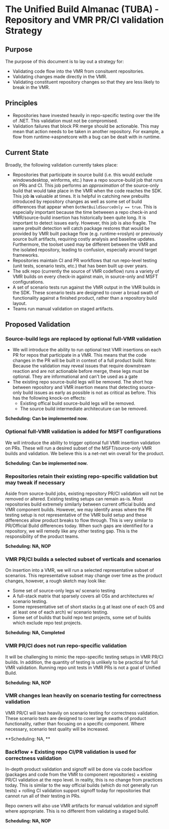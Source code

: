 # The Unified Build Almanac (TUBA) - Repository and VMR PR/CI validation Strategy

## Purpose

The purpose of this document is to lay out a strategy for:
- Validating code flow into the VMR from consituent repositories.
- Validating changes made directly in the VMR.
- Validating constituent repository changes so that they are less likely to break in the VMR.

## Principles

- Repositories have invested heavily in repo-specific testing over the life of .NET. This validation must not be compromised.
- Validation failures that block PR merge should be actionable. This may mean that action needs to be taken in another repository. For example, a flow from runtime->aspnetcore with a bug can be dealt with in runtime.

## Current State

Broadly, the following validation currently takes place:
- Repositories that participate in source build (i.e. this would exclude windowsdesktop, winforms, etc.) have a repo source-build job that runs on PRs and CI. This job performs an *approximation* of the source-only build that would take place in the VMR when the code reaches the SDK. This job **is** valuable at times. It is helpful in catching new prebuilts introduced by repository changes as well as some set of build differences that appear when `DotNetBuildSourceOnly == true`. This is especially important because the time betweeen a repo check-in and VMR/source-build insertion has historically been quite long. It is important to detect issues early. However, this job is also fragile. The same prebuilt detection will catch package restores that would be provided by VMR built package flow (e.g. runtime->roslyn) or previously source built artifacts, requiring costly analysis and baseline updates. Furthermore, the toolset used may be different between the VMR and the isolated repository, leading to confusion, especially around target frameworks.
- Repositories maintain CI and PR workflows that run repo-level testing (unit tests, scenario tests, etc.) that has been built up over years.
- The sdk repo (currently the source of VMR codeflow) runs a variety of VMR builds on every check-in against main, in source-only and MSFT configurations.
- A set of scenario tests run against the VMR output in the VMR builds in the SDK. These scenario tests are designed to cover a broad swath of functionality against a finished product, rather than a repository build layout.
- Teams run manual validation on staged artifacts.

## Proposed Validation

### Source-build legs are replaced by optional full-VMR validation

- We will introduce the ability to run optional test VMR insertions on each PR for repos that participate in a VMR. This means that the code changes in the PR will be built in context of a full product build. Note: Because the validation may reveal issues that require downstream reaction and are not actionable before merge, these legs must be optional. They are informational and can't be used as a gate
- The existing repo source-build legs will be removed. The short hop between repository and VMR insertion means that detecting source-only build issues as early as possible is not as critical as before. This has the following knock-on effects:
  - Existing offical build source-build legs will be removed.
  - The source build intermediate architecuture can be removed.

**Scheduling: Can be implemented now.**
 
### Optional full-VMR validation is added for MSFT configurations

We will introduce the ability to trigger optional full VMR insertion validation on PRs. These will run a desired subset of the MSFT/source-only VMR builds and validation. We believe this is a net-net win overall for the product.

**Scheduling: Can be implemented now.**

### Repositories retain their existing repo-specific validation but may tweak if necessary

Aside from source-build jobs, existing repository PR/CI validation will not be removed or altered. Existing testing setups can remain as-is. Most repositories build extremely similarly between current official builds and VMR component builds. However, we may identify areas where the PR testing setup is not representative of the VMR build setup and these differences allow product breaks to flow through. This is very similar to PR/Official Build differences today. When such gaps are identified for a repository, we will remedy like any other testing gap. This is the responsibility of the product teams.

**Scheduling: NA, NOP**

### VMR PR/CI builds a selected subset of verticals and scenarios

On insertion into a VMR, we will run a selected representative subset of scenarios. This representative subset may change over time as the product changes, however, a rough sketch may look like:
- Some set of source-only legs w/ scenario testing
- A full-stack matrix that sparsely covers all OSs and architectures w/ scenario testing.
- Some representative set of short stacks (e.g at least one of each OS and at least one of each arch) w/ scenario testing.
- Some set of builds that build repo test projects, some set of builds which exclude repo test projects.

**Scheduling: NA, Completed**

### VMR PR/CI does not run repo-specific validation

It will be challenging to mimic the repo-specific testing setups in VMR PR/CI builds. In addition, the quantity of testing is unlikely to be practical for full VMR validation. Running repo unit tests in VMR PRs is not a goal of Unified Build.

**Scheduling: NA, NOP**

### VMR changes lean heavily on scenario testing for correctness validation

VMR PR/CI will lean heavily on scenario testing for correctness validation. These scenario tests are designed to cover large swaths of product functionality, rather than focusing on a specific component. Where necessary, scenario test quality will be increased.

**Scheduling: NA, **

### Backflow + Existing repo CI/PR validation is used for correctness validation

In-depth product validation and signoff will be done via code backflow (packages and code from the VMR to component repositories) + existing PR/CI validation at the repo level. In reality, this is no change from practices today. This is similar to the way official builds (which do not generally run tests) + rolling CI validation support signoff today for repositories that cannot run all of their testing in PRs.

Repo owners will also use VMR artifacts for manual validation and signoff where appropriate. This is no different from validating a staged build.

**Scheduling: NA, NOP**
